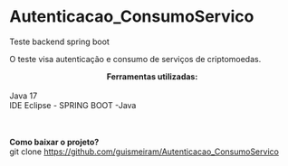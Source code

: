 # Autenticacao_ConsumoServico

Teste backend spring boot

O teste visa autenticação e consumo de serviços de criptomoedas.

<center><b>Ferramentas utilizadas:</b></center><br> 
Java 17<br> 
IDE Eclipse - SPRING BOOT -Java<br><br><br>

<b>Como baixar o projeto?</b><br>
git clone https://github.com/guismeiram/Autenticacao_ConsumoServico
